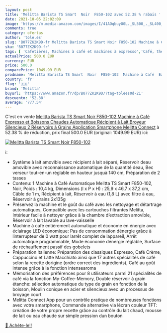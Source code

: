```yaml
---
layout: post
title: 'Melitta Barista TS Smart  Noir  F850-102 avec 52.38 % rabais '
date: 2021-10-05 22:02:09
image: 'https://m.media-amazon.com/images/I/41AOqbuyO0L._SL500_._SL400_.jpg'
comments: true
category: ofertas
author: 'tole.es'
slug: 'B077ZK2K9D-fr Melitta Barista TS Smart Noir F850-102 Machine à Café...'
sku: 'B077ZK2K9D-fr'
tags: [ 'Cafetières, Machines à café et machines à expresso','Café, thé et expresso','Cuisine et Maison','Machines à café automatiques','melitta', ]
actualPrice: 500.0 EUR
currency: EUR
price: 500.0
comparePrice: 1049.99 EUR
prodname: 'Melitta Barista TS Smart  Noir  F850-102  Machine à Café  Expresso et Boissons Chaudes Automatique  Récipient à Lait  Broyeur Silencieux  2 Réservoirs à Grains  Application Smartphone Melitta Connect'
country: 'fr'
flag: '🇫🇷'
brand: 'Melitta'
buyurl: 'https://www.amazon.fr/dp/B077ZK2K9D/?tag=tolees0d-21'
descuento: '52.38'
average: '777.54'
---
```


C'est en vente [Melitta Barista TS Smart  Noir  F850-102  Machine à Café  Expresso et Boissons Chaudes Automatique  Récipient à Lait  Broyeur Silencieux  2 Réservoirs à Grains  Application Smartphone Melitta Connect](https://www.amazon.fr/dp/B077ZK2K9D/?tag=tolees0d-21)  à  52.38 % de réduction, prix final  500.0 EUR (original: 1049.99 EUR) ici:

[![Melitta Barista TS Smart  Noir  F850-102](https://m.media-amazon.com/images/I/41AOqbuyO0L._SL500_._SL400_.jpg)](https://www.amazon.fr/dp/B077ZK2K9D/?tag=tolees0d-21)

ℹ️:

- Système à lait amovible avec récipient à lait séparé, Réservoir deau amovible avec reconnaissance automatique de la quantité deau, Bec verseur tout-en-un réglable en hauteur jusquà 140 cm, Préparation de 2 tasses
- Contenu: 1 Machine à Café Automatique Melitta TS Smart F850-102, Noir, Poids : 10,4 kg, Dimensions (l x P x H) : 25,9 x 46,7 x 37,2 cm, Câble de 1 m, Récipient à lait, Réservoir à eau (1,8 L) avec filtre à eau, Réservoir à grains 2x135g
- Préservez la machine et le goût du café avec les nettoyage et détartrage automatiques, Compatible avec les cartouches filtrantes Melitta, Intérieur facile à nettoyer grâce à la chambre d’extraction amovible, Réservoir à lait lavable au lave-vaisselle
- Machine à café entièrement automatique et économe en énergie avec éclairage LED économique: Pas de consommation dénergie grâce à linterrupteur de 0 watt pour larrêt complet de lappareil, Arrêt automatique programmable, Mode économie dénergie réglable, Surface de réchauffement passif des gobelets
- Préparation italienne: Préparation des classiques Espresso, Café Crème, Cappuccino et Latte Macchiato ainsi que 17 autres spécialités de café selon la recette dorigine (ordre correct des ingrédients), Café au goût intense grâce à la fonction intensearoma
- Mémorisation des préférences pour 8 utilisateurs parmi 21 spécialités de café via la fonction My-Coffee-Memory, Double réservoir à grain étanche: sélection automatique du type de grain en fonction de la boisson, Moulin conique en acier et silencieux avec un processus de broyage court
- Melitta Connect App pour un contrôle pratique de nombreuses fonctions avec votre smartphone, Commande alternative via lécran couleur TFT: création de votre propre recette grâce au contrôle du lait chaud, mousse de lait ou eau chaude sur simple pression dun bouton

[🛒 Achète-le!!](https://www.amazon.fr/dp/B077ZK2K9D/?tag=tolees0d-21)

